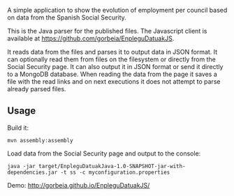 A simple application to show the evolution of employment per council based on data from the Spanish Social Security.

This is the Java parser for the published files. The Javascript client is available at https://github.com/gorbeia/EnpleguDatuakJS.

It reads data from the files and parses it to output data in JSON format. It can optionally read them from files on the filesystem or directly from the Social Security page. It can also output it in JSON format or send it directly to a MongoDB database.
When reading the data from the page it saves a file with the read links and on next executions it does not attempt to parse already parsed files.

## Usage
Build it:
``` shell
mvn assembly:assembly
```
Load data from the Social Security page and output to the console:
``` shell
java -jar target/EnpleguDatuakJava-1.0-SNAPSHOT-jar-with-dependencies.jar -t ss -c myconfiguration.properties
```

Demo: http://gorbeia.github.io/EnpleguDatuakJS/